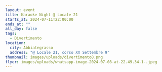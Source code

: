 ```yaml
---
layout: event
title: Karaoke Night @ Locale 21
starts_at: 2024-07-11T22:00:00
ends_at: ""
all_day: false
tags:
  - Divertimento
location:
  city: Abbiategrasso
  address: "@ Locale 21, corso XX Settembre 9"
thumbnail: images/uploads/divertimento8.png
flyer: images/uploads/whatsapp-image-2024-07-08-at-22.49.34-1-.jpeg
---
```

